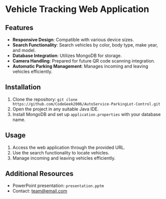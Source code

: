 # Vehicle Tracking Web Application

## Features

- **Responsive Design**: Compatible with various device sizes.
- **Search Functionality**: Search vehicles by color, body type, make year, and model.
- **Database Integration**: Utilizes MongoDB for storage.
- **Camera Handling**: Prepared for future QR code scanning integration.
- **Automatic Parking Management**: Manages incoming and leaving vehicles efficiently.

## Installation

1. Clone the repository: `git clone https://github.com/CodeGeek2006/AutoService-ParkingLot-Control.git`
2. Open the project in any suitable Java IDE.
3. Install MongoDB and set up `application.properties` with your database name.

## Usage

1. Access the web application through the provided URL.
2. Use the search functionality to locate vehicles.
3. Manage incoming and leaving vehicles efficiently.

## Additional Resources

- PowerPoint presentation: `presentation.pptm`
- Contact: [team@email.com](mailto:abdulkhayevbilol@gmail.com)
